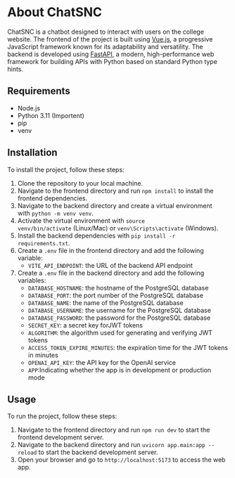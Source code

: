 # About ChatSNC

ChatSNC is a chatbot designed to interact with users on the college
website. The frontend of the project is built using [Vue.js](https://vuejs.org/guide/introduction.html), a progressive JavaScript framework known for its adaptability and versatility. The backend is developed using [FastAPI](https://fastapi.tiangolo.com/tutorial/), a modern, high-performance web framework for building APIs with Python based on standard Python type hints.

## Requirements

- Node.js
- Python 3.11 (Importent)
- pip
- venv

## Installation

To install the project, follow these steps:

1. Clone the repository to your local machine.
2. Navigate to the frontend directory and run `npm install` to install the frontend dependencies.
3. Navigate to the backend directory and create a virtual environment with `python -m venv venv`.
4. Activate the virtual environment with `source venv/bin/activate` (Linux/Mac) or `venv\Scripts\activate` (Windows).
5. Install the backend dependencies with `pip install -r requirements.txt`.
6. Create a `.env` file in the frontend directory and add the following variable:
   - `VITE_API_ENDPOINT`: the URL of the backend API endpoint
7. Create a `.env` file in the backend directory and add the following variables:
   - `DATABASE_HOSTNAME`: the hostname of the PostgreSQL database
   - `DATABASE_PORT`: the port number of the PostgreSQL database
   - `DATABASE_NAME`: the name of the PostgreSQL database
   - `DATABASE_USERNAME`: the username for the PostgreSQL database
   - `DATABASE_PASSWORD`: the password for the PostgreSQL database
   - `SECRET_KEY`: a secret key forJWT tokens
   - `ALGORITHM`: the algorithm used for generating and verifying JWT tokens
   - `ACCESS_TOKEN_EXPIRE_MINUTES`: the expiration time for the JWT tokens in minutes
   - `OPENAI_API_KEY`: the API key for the OpenAI service
   - `APP`:Indicating whether the app is in development or production mode

## Usage

To run the project, follow these steps:

1. Navigate to the frontend directory and run `npm run dev` to start the frontend development server.
2. Navigate to the backend directory and run `uvicorn app.main:app --reload` to start the backend development server.
3. Open your browser and go to `http://localhost:5173` to access the web app.
